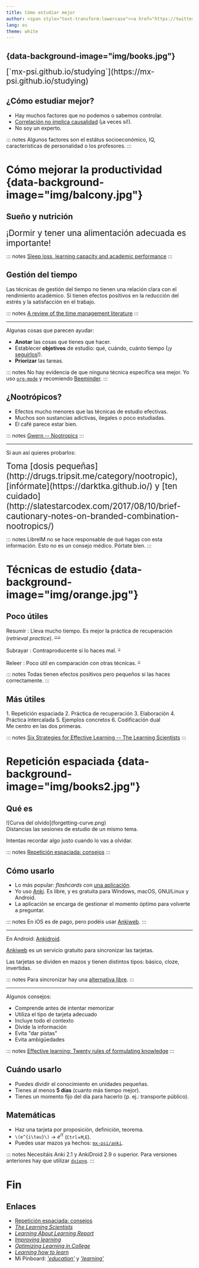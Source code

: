 ```yaml
---
title: Cómo estudiar mejor
author: <span style="text-transform:lowercase"><a href="https://twitter.com/mx_psi">@mx_psi</a>(<a href="http://mstdn.io/@mx_psi">@mstdn.io</a>)</span>
lang: es
theme: white
---
```


## {data-background-image="img/books.jpg"}

<div style="font-size:1.5em">
[`mx-psi.github.io/studying`](https://mx-psi.github.io/studying)
</div>


## ¿Cómo estudiar mejor?

- Hay muchos factores que no podemos o sabemos controlar.
- [Correlación no implica causalidad](https://en.wikipedia.org/wiki/Correlation_does_not_imply_causation) (¡a veces sí!).
- No soy un experto.


::: notes
Algunos factores son el estátus socioeconómico, IQ, características de personalidad o los profesores.
:::

# Cómo mejorar la productividad {data-background-image="img/balcony.jpg"}

## Sueño y nutrición

<span style="font-size:1.6em">
¡Dormir y tener una alimentación adecuada es importante!
</span>

::: notes
[Sleep loss, learning capacity and academic performance](https://www.sciencedirect.com/science/article/pii/S1087079205001231)
:::

## Gestión del tiempo

Las técnicas de gestión del tiempo no tienen una relación clara con el rendimiento académico.
Sí tienen efectos positivos en la reducción del estrés y la satisfacción en el trabajo.

::: notes
[A review of the time management literature](http://citeseerx.ist.psu.edu/viewdoc/download?doi=10.1.1.466.4966&rep=rep1&type=pdf)
:::

***

Algunas cosas que parecen ayudar:

- **Anotar** las cosas que tienes que hacer.
- Establecer **objetivos** de estudio: qué, cuándo, cuánto tiempo (¡y [seguirlos](https://www.lesswrong.com/posts/RWo4LwFzpHNQCTcYt/how-to-beat-procrastination)!).
- **Priorizar** las tareas.

::: notes
No hay evidencia de que ninguna técnica específica sea mejor.
Yo uso [`org-mode`](https://orgmode.org/) y recomiendo [Beeminder](https://www.beeminder.com/).
:::

## ¿Nootrópicos?

- Efectos mucho menores que las técnicas de estudio efectivas.
- Muchos son sustancias adictivas, ilegales o poco estudiadas.
- El café parece estar bien.

::: notes
[Gwern -- Nootropics](https://www.gwern.net/Nootropics)
:::

***

Si aun así quieres probarlos:

<div style="font-size:1.6em">Toma [dosis pequeñas](http://drugs.tripsit.me/category/nootropic), [infórmate](https://darktka.github.io/) y [ten cuidado](http://slatestarcodex.com/2017/08/10/brief-cautionary-notes-on-branded-combination-nootropics/)</div>

::: notes
LibreIM no se hace responsable de qué hagas con esta información.
Esto no es un consejo médico.
Pórtate bien.
:::


# Técnicas de estudio {data-background-image="img/orange.jpg"}

## Poco útiles

Resumir
: Lleva mucho tiempo. Es mejor la práctica de recuperación (*retrieval practice*). <sup><span style="font-size:0.5em">[[1]](http://www.indiana.edu/~pcl/rgoldsto/courses/dunloskyimprovinglearning.pdf),[[2]](https://www.tandfonline.com/doi/abs/10.1080/09658210802647009)</span></sup>

Subrayar
: Contraproducente si lo haces mal. <sup><span style="font-size:0.5em">[[1]](https://www.ncbi.nlm.nih.gov/pubmed/19650523)</span></sup>

Releer
: Poco útil en comparación con otras técnicas. <sup><span style="font-size:0.5em">[[1]](http://www.indiana.edu/~pcl/rgoldsto/courses/dunloskyimprovinglearning.pdf)</span></sup>


::: notes
Todas tienen efectos positivos pero pequeños si las haces correctamente.
:::


## Más útiles

<div class="twocol">

<div>
1. Repetición espaciada
2. Práctica de recuperación
3. Elaboración
4. Práctica intercalada
5. Ejemplos concretos
6. Codificación dual
</div>

<div>
Me centro en las dos primeras.
</div>
</div>

::: notes
[Six Strategies for Effective Learning -- The Learning Scientists](http://www.learningscientists.org/s/Spanish-Six-Strategies-for-Effective-Learning-posters-cw5g.pdf)
:::



# Repetición espaciada {data-background-image="img/books2.jpg"}

## Qué es

<div class="twocol">
<div>
![Curva del olvido](forgetting-curve.png)
</div>
<div>
Distancias las sesiones de estudio de un mismo tema.

Intentas recordar algo justo cuando lo vas a olvidar.
</div>
</div>

::: notes
[Repetición espaciada: consejos](https://codual.github.io/2016/07/07/repeticion-espaciada/)
:::


## Cómo usarlo

- Lo más popular: *flashcards* con [una aplicación](https://en.wikipedia.org/wiki/List_of_flashcard_software).
- Yo uso [Anki](https://apps.ankiweb.net/). Es libre, y es gratuita para Windows, macOS, GNU/Linux y Android.
- La aplicación se encarga de gestionar el momento óptimo para volverte a preguntar.

::: notes
En iOS es de pago, pero podéis usar [Ankiweb](https://ankiweb.net/about).
:::

***

En Android: [Ankidroid](https://f-droid.org/en/packages/com.ichi2.anki/).

[Ankiweb](https://ankiweb.net/about) es un servicio gratuito para sincronizar las tarjetas.

Las tarjetas se dividen en mazos y tienen distintos tipos: básico, cloze, invertidas.

::: notes
Para sincronizar hay una [alternativa libre](https://github.com/ankicommunity/anki-sync-server).
:::

***

Algunos consejos:

- Comprende antes de intentar memorizar
- Utiliza el tipo de tarjeta adecuado
- Incluye todo el contexto
- Divide la información
- Evita "dar pistas"
- Evita ambigüedades

::: notes
[Effective learning: Twenty rules of formulating knowledge](https://www.supermemo.com/en/archives1990-2015/articles/20rules)
:::


## Cuándo usarlo

- Puedes dividir el conocimiento en unidades pequeñas.
- Tienes al menos **5 días** (cuanto más tiempo mejor).
- Tienes un momento fijo del día para hacerlo (p. ej.: transporte público).

## Matemáticas

- Haz una tarjeta por proposición, definición, teorema.
- <span class="tex2jax_ignore">`\(e^{i\tau}\)`</span>    →    $e^{i\tau}$ (`Ctrl`+`M`,`E`).
- Puedes usar mazos ya hechos: [`mx-psi/anki`](https://github.com/mx-psi/anki).

::: notes
Necesitáis Anki 2.1 y AnkiDroid 2.9 o superior. Para versiones anteriores hay que utilizar [`dvipng`](https://en.wikipedia.org/wiki/Dvipng).
:::


# Fin

## Enlaces


- [Repetición espaciada: consejos](https://codual.github.io/2016/07/07/repeticion-espaciada/)
- [*The Learning Scientists*](http://www.learningscientists.org/downloadable-materials)
- [*Learning About Learning Report*](http://www.nctq.org/dmsView/Learning_About_Learning_Report)
- [*Improving learning*](http://www.indiana.edu/~pcl/rgoldsto/courses/dunloskyimprovinglearning.pdf)
- [*Optimizing Learning in College*](http://pps.sagepub.com/content/11/5/652.full.pdf)
- [*Learning how to learn*](https://www.coursera.org/learn/learning-how-to-learn)
- Mi Pinboard: [*'education'*](https://pinboard.in/u:mx_psi/t:education) y [*'learning'*](https://pinboard.in/u:mx_psi/t:learning)


